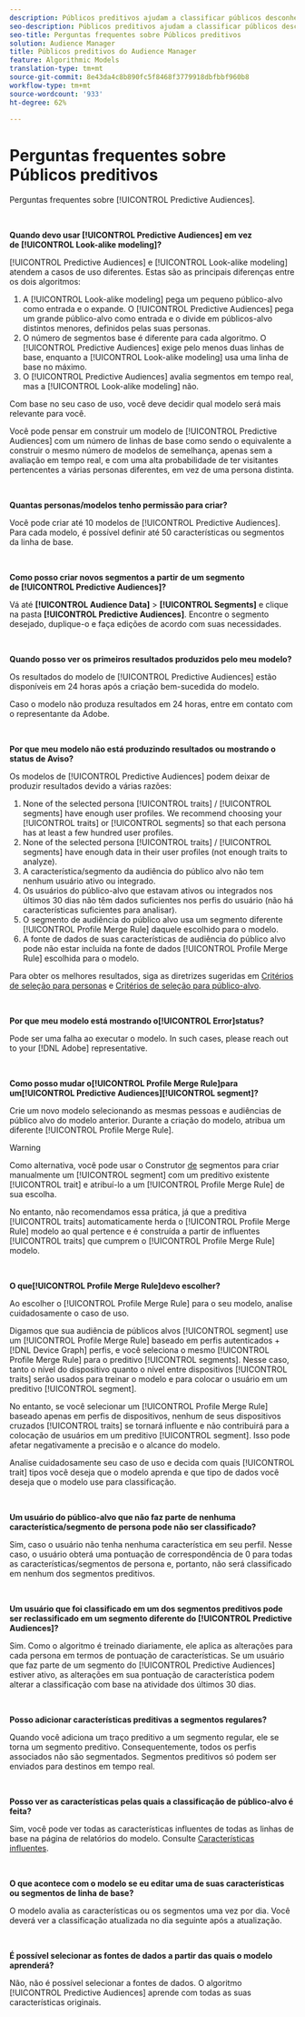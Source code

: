 ```yaml
---
description: Públicos preditivos ajudam a classificar públicos desconhecidos em personas distintas em tempo real, usando a ciência de dados.
seo-description: Públicos preditivos ajudam a classificar públicos desconhecidos em personas distintas em tempo real, usando a ciência de dados.
seo-title: Perguntas frequentes sobre Públicos preditivos
solution: Audience Manager
title: Públicos preditivos do Audience Manager
feature: Algorithmic Models
translation-type: tm+mt
source-git-commit: 8e43da4c8b890fc5f8468f3779918dbfbbf960b8
workflow-type: tm+mt
source-wordcount: '933'
ht-degree: 62%

---
```



# Perguntas frequentes sobre Públicos preditivos

Perguntas frequentes sobre [!UICONTROL Predictive Audiences].

 

**Quando devo usar [!UICONTROL Predictive Audiences] em vez de [!UICONTROL Look-alike modeling]?**

[!UICONTROL Predictive Audiences] e [!UICONTROL Look-alike modeling] atendem a casos de uso diferentes. Estas são as principais diferenças entre os dois algoritmos:

1. A [!UICONTROL Look-alike modeling] pega um pequeno público-alvo como entrada e o expande. O [!UICONTROL Predictive Audiences] pega um grande público-alvo como entrada e o divide em públicos-alvo distintos menores, definidos pelas suas personas.
1. O número de segmentos base é diferente para cada algoritmo. O [!UICONTROL Predictive Audiences] exige pelo menos duas linhas de base, enquanto a [!UICONTROL Look-alike modeling] usa uma linha de base no máximo.
1. O [!UICONTROL Predictive Audiences] avalia segmentos em tempo real, mas a [!UICONTROL Look-alike modeling] não.

Com base no seu caso de uso, você deve decidir qual modelo será mais relevante para você.

Você pode pensar em construir um modelo de [!UICONTROL Predictive Audiences] com um número de linhas de base como sendo o equivalente a construir o mesmo número de modelos de semelhança, apenas sem a avaliação em tempo real, e com uma alta probabilidade de ter visitantes pertencentes a várias personas diferentes, em vez de uma persona distinta.

 

**Quantas personas/modelos tenho permissão para criar?**

Você pode criar até 10 modelos de [!UICONTROL Predictive Audiences]. Para cada modelo, é possível definir até 50 características ou segmentos da linha de base.

 

**Como posso criar novos segmentos a partir de um segmento de [!UICONTROL Predictive Audiences]?**

Vá até **[!UICONTROL Audience Data]** > **[!UICONTROL Segments]** e clique na pasta **[!UICONTROL Predictive Audiences]**. Encontre o segmento desejado, duplique-o e faça edições de acordo com suas necessidades.

 

**Quando posso ver os primeiros resultados produzidos pelo meu modelo?**

Os resultados do modelo de [!UICONTROL Predictive Audiences] estão disponíveis em 24 horas após a criação bem-sucedida do modelo.

Caso o modelo não produza resultados em 24 horas, entre em contato com o representante da Adobe.

 

**Por que meu modelo não está produzindo resultados ou mostrando o status de Aviso?**

Os modelos de [!UICONTROL Predictive Audiences] podem deixar de produzir resultados devido a várias razões:

1. None of the selected persona [!UICONTROL traits] / [!UICONTROL segments] have enough user profiles. We recommend choosing your [!UICONTROL traits] or [!UICONTROL segments] so that each persona has at least a few hundred user profiles.
1. None of the selected persona [!UICONTROL traits] / [!UICONTROL segments] have enough data in their user profiles (not enough traits to analyze).
1. A característica/segmento da audiência do público alvo não tem nenhum usuário ativo ou integrado.
1. Os usuários do público-alvo que estavam ativos ou integrados nos últimos 30 dias não têm dados suficientes nos perfis do usuário (não há características suficientes para analisar).
1. O segmento de audiência do público alvo usa um segmento diferente [!UICONTROL Profile Merge Rule] daquele escolhido para o modelo.
1. A fonte de dados de suas características de audiência do público alvo pode não estar incluída na fonte de dados [!UICONTROL Profile Merge Rule] escolhida para o modelo.

Para obter os melhores resultados, siga as diretrizes sugeridas em [Critérios de seleção para personas](../features/algorithmic-models/predictive-audiences.md#selection-personas) e [Critérios de seleção para público-alvo](../features/algorithmic-models/predictive-audiences.md#selection-audience).

 

**Por que meu modelo está mostrando o[!UICONTROL Error]status?**

Pode ser uma falha ao executar o modelo. In such cases, please reach out to your [!DNL Adobe] representative.

 

**Como posso mudar o[!UICONTROL Profile Merge Rule]para um[!UICONTROL Predictive Audiences][!UICONTROL segment]?**

Crie um novo modelo selecionando as mesmas pessoas e audiências de público alvo do modelo anterior. Durante a criação do modelo, atribua um diferente [!UICONTROL Profile Merge Rule].

>[!WARNING]
> Como alternativa, você pode usar o Construtor [de](../features/segments/segment-builder.md) segmentos para criar manualmente um [!UICONTROL segment] com um preditivo existente [!UICONTROL trait] e atribuí-lo a um [!UICONTROL Profile Merge Rule] de sua escolha.
> 
> No entanto, não recomendamos essa prática, já que a preditiva [!UICONTROL traits] automaticamente herda o [!UICONTROL Profile Merge Rule] modelo ao qual pertence e é construída a partir de influentes [!UICONTROL traits] que cumprem o [!UICONTROL Profile Merge Rule] modelo.

 

**O que[!UICONTROL Profile Merge Rule]devo escolher?**

Ao escolher o [!UICONTROL Profile Merge Rule] para o seu modelo, analise cuidadosamente o caso de uso.

Digamos que sua audiência de públicos alvos [!UICONTROL segment] use um [!UICONTROL Profile Merge Rule] baseado em perfis autenticados + [!DNL Device Graph] perfis, e você seleciona o mesmo [!UICONTROL Profile Merge Rule] para o preditivo [!UICONTROL segments]. Nesse caso, tanto o nível do dispositivo quanto o nível entre dispositivos [!UICONTROL traits] serão usados para treinar o modelo e para colocar o usuário em um preditivo [!UICONTROL segment].

No entanto, se você selecionar um [!UICONTROL Profile Merge Rule] baseado apenas em perfis de dispositivos, nenhum de seus dispositivos cruzados [!UICONTROL traits] se tornará influente e não contribuirá para a colocação de usuários em um preditivo [!UICONTROL segment]. Isso pode afetar negativamente a precisão e o alcance do modelo.

Analise cuidadosamente seu caso de uso e decida com quais [!UICONTROL trait] tipos você deseja que o modelo aprenda e que tipo de dados você deseja que o modelo use para classificação.

 

**Um usuário do público-alvo que não faz parte de nenhuma característica/segmento de persona pode não ser classificado?**

Sim, caso o usuário não tenha nenhuma característica em seu perfil. Nesse caso, o usuário obterá uma pontuação de correspondência de 0 para todas as características/segmentos de persona e, portanto, não será classificado em nenhum dos segmentos preditivos.

 

**Um usuário que foi classificado em um dos segmentos preditivos pode ser reclassificado em um segmento diferente do [!UICONTROL Predictive Audiences]?**

Sim. Como o algoritmo é treinado diariamente, ele aplica as alterações para cada persona em termos de pontuação de características. Se um usuário que faz parte de um segmento do [!UICONTROL Predictive Audiences] estiver ativo, as alterações em sua pontuação de característica podem alterar a classificação com base na atividade dos últimos 30 dias.

 

**Posso adicionar características preditivas a segmentos regulares?**

Quando você adiciona um traço preditivo a um segmento regular, ele se torna um segmento preditivo. Consequentemente, todos os perfis associados não são segmentados. Segmentos preditivos só podem ser enviados para destinos em tempo real.

 

**Posso ver as características pelas quais a classificação de público-alvo é feita?**

Sim, você pode ver todas as características influentes de todas as linhas de base na página de relatórios do modelo. Consulte [Características influentes](../features/algorithmic-models/predictive-audiences-reporting.md#influential-traits).

 

**O que acontece com o modelo se eu editar uma de suas características ou segmentos de linha de base?**

O modelo avalia as características ou os segmentos uma vez por dia. Você deverá ver a classificação atualizada no dia seguinte após a atualização.

 

**É possível selecionar as fontes de dados a partir das quais o modelo aprenderá?**

Não, não é possível selecionar a fontes de dados. O algoritmo [!UICONTROL Predictive Audiences] aprende com todas as suas características originais.